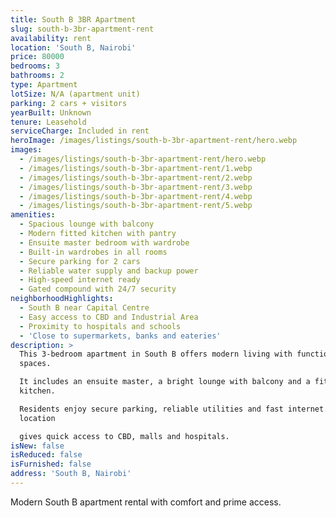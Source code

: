 ```yaml
---
title: South B 3BR Apartment
slug: south-b-3br-apartment-rent
availability: rent
location: 'South B, Nairobi'
price: 80000
bedrooms: 3
bathrooms: 2
type: Apartment
lotSize: N/A (apartment unit)
parking: 2 cars + visitors
yearBuilt: Unknown
tenure: Leasehold
serviceCharge: Included in rent
heroImage: /images/listings/south-b-3br-apartment-rent/hero.webp
images:
  - /images/listings/south-b-3br-apartment-rent/hero.webp
  - /images/listings/south-b-3br-apartment-rent/1.webp
  - /images/listings/south-b-3br-apartment-rent/2.webp
  - /images/listings/south-b-3br-apartment-rent/3.webp
  - /images/listings/south-b-3br-apartment-rent/4.webp
  - /images/listings/south-b-3br-apartment-rent/5.webp
amenities:
  - Spacious lounge with balcony
  - Modern fitted kitchen with pantry
  - Ensuite master bedroom with wardrobe
  - Built-in wardrobes in all rooms
  - Secure parking for 2 cars
  - Reliable water supply and backup power
  - High-speed internet ready
  - Gated compound with 24/7 security
neighborhoodHighlights:
  - South B near Capital Centre
  - Easy access to CBD and Industrial Area
  - Proximity to hospitals and schools
  - 'Close to supermarkets, banks and eateries'
description: >
  This 3-bedroom apartment in South B offers modern living with functional
  spaces.

  It includes an ensuite master, a bright lounge with balcony and a fitted
  kitchen.

  Residents enjoy secure parking, reliable utilities and fast internet. The
  location

  gives quick access to CBD, malls and hospitals.
isNew: false
isReduced: false
isFurnished: false
address: 'South B, Nairobi'
---
```

Modern South B apartment rental with comfort and prime access.
